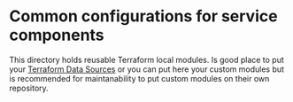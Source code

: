 # Common configurations for service components

This directory holds reusable Terraform local modules. Is good place to put your  [Terraform Data Sources](https://www.terraform.io/language/data-sources) or you can put here your custom modules but is recommended for maintanability to put custom modules on their own repository.

